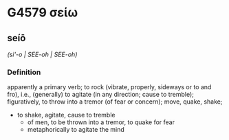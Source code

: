 # G4579 σείω

## seíō

_(si'-o | SEE-oh | SEE-oh)_

### Definition

apparently a primary verb; to rock (vibrate, properly, sideways or to and fro), i.e., (generally) to agitate (in any direction; cause to tremble); figuratively, to throw into a tremor (of fear or concern); move, quake, shake; 

- to shake, agitate, cause to tremble
  - of men, to be thrown into a tremor, to quake for fear
  - metaphorically to agitate the mind
